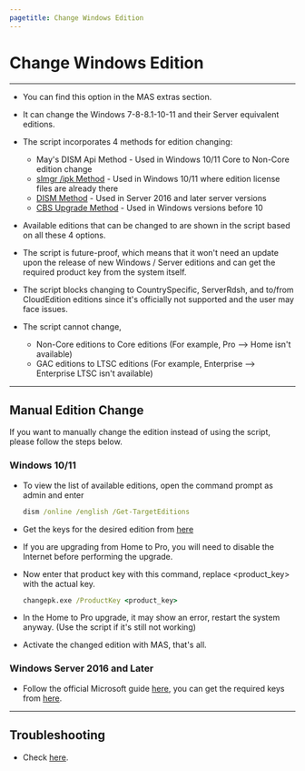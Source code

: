 ```yaml
---
pagetitle: Change Windows Edition
---
```


# Change Windows Edition

------------------------------------------------------------------------

-   You can find this option in the MAS extras section.

-   It can change the Windows 7-8-8.1-10-11 and their Server equivalent editions.

-   The script incorporates 4 methods for edition changing:

    -   May's DISM Api Method - Used in Windows 10/11 Core to Non-Core edition change
    -   [slmgr /ipk Method](https://learn.microsoft.com/en-us/windows/deployment/upgrade/windows-edition-upgrades#upgrade-using-a-command-line-tool) - Used in Windows 10/11 where edition license files are already there
    -   [DISM Method](https://learn.microsoft.com/en-us/windows-server/get-started/upgrade-conversion-options) - Used in Server 2016 and later server versions
    -   [CBS Upgrade Method](https://github.com/asdcorp/Set-WindowsCbsEdition) - Used in Windows versions before 10

-   Available editions that can be changed to are shown in the script based on all these 4 options.

-   The script is future-proof, which means that it won't need an update upon the release of new Windows / Server editions and can get the required product key from the system itself.

-   The script blocks changing to CountrySpecific, ServerRdsh, and to/from CloudEdition editions since it's officially not supported and the user may face issues.

-   The script cannot change,

    -   Non-Core editions to Core editions (For example, Pro --\> Home isn't available)
    -   GAC editions to LTSC editions (For example, Enterprise --\> Enterprise LTSC isn't available)

------------------------------------------------------------------------

## Manual Edition Change

If you want to manually change the edition instead of using the script, please follow the steps below.

### Windows 10/11

-   To view the list of available editions, open the command prompt as admin and enter

    ```bat
    dism /online /english /Get-TargetEditions
    ```

-   Get the keys for the desired edition from [here](hwid.html#Supported_Products)

-   If you are upgrading from Home to Pro, you will need to disable the Internet before performing the upgrade.

-   Now enter that product key with this command, replace \<product_key\> with the actual key.

    ```bat
    changepk.exe /ProductKey <product_key>
    ```

-   In the Home to Pro upgrade, it may show an error, restart the system anyway. (Use the script if it's still not working)

-   Activate the changed edition with MAS, that's all.

### Windows Server 2016 and Later

-   Follow the official Microsoft guide [here](https://learn.microsoft.com/en-us/windows-server/get-started/upgrade-conversion-options), you can get the required keys from [here](kms38.html#Supported_Products).

------------------------------------------------------------------------

## Troubleshooting

-   Check [here](change_edition_issues.html).
